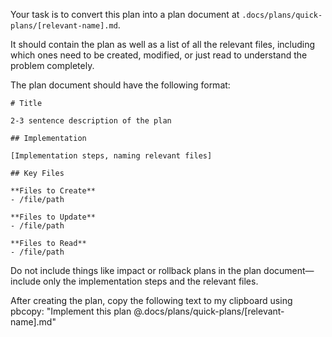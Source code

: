 Your task is to convert this plan into a plan document at `.docs/plans/quick-plans/[relevant-name].md`.

It should contain the plan as well as a list of all the relevant files, including which ones need to be created, modified, or just read to understand the problem completely. 

The plan document should have the following format:

```
# Title

2-3 sentence description of the plan

## Implementation

[Implementation steps, naming relevant files]

## Key Files

**Files to Create**
- /file/path

**Files to Update**
- /file/path

**Files to Read**
- /file/path
```

Do not include things like impact or rollback plans in the plan document—include only the implementation steps and the relevant files.

After creating the plan, copy the following text to my clipboard using pbcopy:
"Implement this plan @.docs/plans/quick-plans/[relevant-name].md"